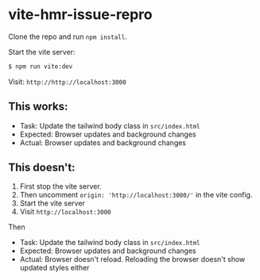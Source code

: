 # vite-hmr-issue-repro

Clone the repo and run `npm install`.

Start the vite server:

```sh
$ npm run vite:dev
```

Visit: `http://http://localhost:3000`

## This works:

* Task: Update the tailwind body class in `src/index.html`
* Expected: Browser updates and background changes
* Actual: Browser updates and background changes

## This doesn't:

1. First stop the vite server.
2. Then uncomment `origin: 'http://localhost:3000/'` in the vite config. 
3. Start the vite server
4. Visit `http://localhost:3000`

Then

* Task: Update the tailwind body class in `src/index.html`
* Expected: Browser updates and background changes
* Actual: Browser doesn't reload. Reloading the browser doesn't show updated styles either